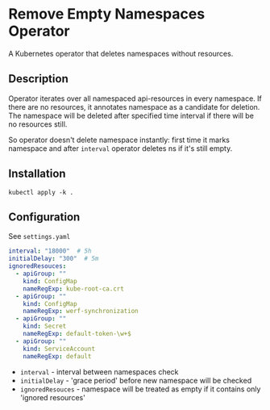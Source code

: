 # Remove Empty Namespaces Operator
A Kubernetes operator that deletes namespaces without resources.

## Description

Operator iterates over all namespaced api-resources in every namespace. If there are no resources, it annotates namespace as a candidate for deletion. The namespace will be deleted after specified time interval if there will be no resources still.

So operator doesn't delete namespace instantly: first time it marks namespace and after `interval` operator deletes ns if it's still empty.
## Installation

```
kubectl apply -k .
```

## Configuration

See `settings.yaml`

```yaml
interval: "18000"  # 5h
initialDelay: "300"  # 5m
ignoredResouces:
  - apiGroup: ""
    kind: ConfigMap
    nameRegExp: kube-root-ca.crt
  - apiGroup: ""
    kind: ConfigMap
    nameRegExp: werf-synchronization
  - apiGroup: ""
    kind: Secret
    nameRegExp: default-token-\w+$
  - apiGroup: ""
    kind: ServiceAccount
    nameRegExp: default
```

* `interval` - interval between namespaces check
* `initialDelay` - 'grace period' before new namespace will be checked
* `ignoredResouces` - namespace will be treated as empty if it contains only 'ignored resources'

